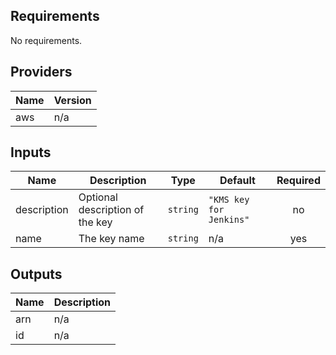 <!-- BEGINNING OF PRE-COMMIT-TERRAFORM DOCS HOOK -->
## Requirements

No requirements.

## Providers

| Name | Version |
|------|---------|
| aws | n/a |

## Inputs

| Name | Description | Type | Default | Required |
|------|-------------|------|---------|:--------:|
| description | Optional description of the key | `string` | `"KMS key for Jenkins"` | no |
| name | The key name | `string` | n/a | yes |

## Outputs

| Name | Description |
|------|-------------|
| arn | n/a |
| id | n/a |

<!-- END OF PRE-COMMIT-TERRAFORM DOCS HOOK -->

